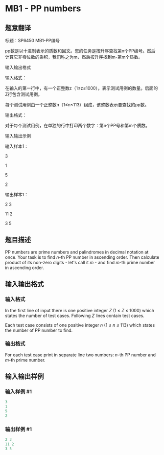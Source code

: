 # MB1 - PP numbers

## 题意翻译

标题：SP6450 MB1-PP编号

pp数是以十进制表示的质数和回文。您的任务是按升序查找第n个PP编号。然后计算它非零位数的乘积，我们称之为m，然后按升序找到m-第m个质数。

输入输出格式

输入格式：

在输入的第一行中，有一个正整数z（1≤z≤1000），表示测试用例的数量。后面的Z行包含测试用例。

每个测试用例由一个正整数n（1≤n≤113）组成，该整数表示要查找的pp数。

输出格式：

对于每个测试用例，在单独的行中打印两个数字：第n个PP号和第m个质数。

输入输出示例

输入样本1：

3

1

5

2

输出样本1：

2 3

11 2

3 5

## 题目描述

PP numbers are prime numbers and palindromes in decimal notation at once. Your task is to find _n_-th PP number in ascending order. Then calculate product of its non-zero digits - let's call it _m_ - and find _m_-th prime number in ascending order.

## 输入输出格式

### 输入格式

In the first line of input there is one positive integer _Z_ (1 ≤ _Z_ ≤ 1000) which states the number of test cases. Following _Z_ lines contain test cases.

Each test case consists of one positive integer _n_ (1 ≤ _n_ ≤ 113) which states the number of PP number to find.

### 输出格式

For each test case print in separate line two numbers: _n_-th PP number and _m_-th prime number.

## 输入输出样例

### 输入样例 #1

```cpp
3
1
5
2
```


### 输出样例 #1

```cpp
2 3
11 2
3 5
```


